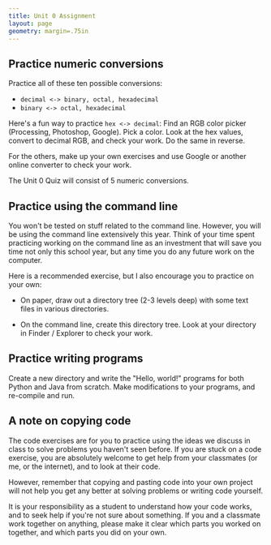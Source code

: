 ```yaml
---
title: Unit 0 Assignment
layout: page
geometry: margin=.75in
---
```


## Practice numeric conversions

Practice all of these ten possible conversions:

* `decimal <-> binary, octal, hexadecimal`
* `binary <-> octal, hexadecimal`

Here's a fun way to practice `hex <-> decimal`: Find an RGB color picker
(Processing, Photoshop, Google).  Pick a color.  Look at the hex values,
convert to decimal RGB, and check your work.  Do the same in reverse.

For the others, make up your own exercises and use Google or another online
converter to check your work.

The Unit 0 Quiz will consist of 5 numeric conversions.

## Practice using the command line

You won't be tested on stuff related to the command line.  However, you will be
using the command line extensively this year.  Think of your time spent
practicing working on the command line as an investment that will save you time
not only this school year, but any time you do any future work on the computer.

Here is a recommended exercise, but I also encourage you to practice on your own:

* On paper, draw out a directory tree (2-3 levels deep) with some text files in
  various directories.  

* On the command line, create this directory tree.  Look at your directory in
  Finder / Explorer to check your work.

## Practice writing programs

Create a new directory and write the "Hello, world!" programs for both Python
and Java from scratch.  Make modifications to your programs, and re-compile and
run.

## A note on copying code

The code exercises are for you to practice using the ideas we discuss in class
to solve problems you haven't seen before.  If you are stuck on a code
exercise, you are absolutely welcome to get help from your classmates (or me,
or the internet), and to look at their code.  

However, remember that copying and pasting code into your own project will not
help you get any better at solving problems or writing code yourself.  

It is your responsibility as a student to understand how your code works, and
to seek help if you're not sure about something.  If you and a classmate work
together on anything, please make it clear which parts you worked on together,
and which parts you did on your own.

